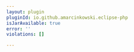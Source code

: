 ```yaml
---
layout: plugin
pluginId: io.github.amarcinkowski.eclipse-php
isJarAvailable: true
error: ''
violations: []

---
```

